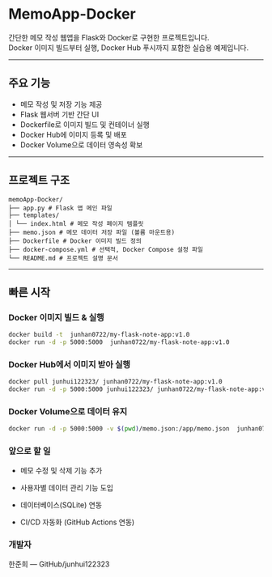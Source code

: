 # MemoApp-Docker

간단한 메모 작성 웹앱을 Flask와 Docker로 구현한 프로젝트입니다.  
Docker 이미지 빌드부터 실행, Docker Hub 푸시까지 포함한 실습용 예제입니다.

---

## 주요 기능

- 메모 작성 및 저장 기능 제공  
- Flask 웹서버 기반 간단 UI  
- Dockerfile로 이미지 빌드 및 컨테이너 실행  
- Docker Hub에 이미지 등록 및 배포  
- Docker Volume으로 데이터 영속성 확보  

---

## 프로젝트 구조

```
memoApp-Docker/
├── app.py # Flask 앱 메인 파일
├── templates/
│ └── index.html # 메모 작성 페이지 템플릿
├── memo.json # 메모 데이터 저장 파일 (볼륨 마운트용)
├── Dockerfile # Docker 이미지 빌드 정의
├── docker-compose.yml # 선택적, Docker Compose 설정 파일
└── README.md # 프로젝트 설명 문서
```


---

## 빠른 시작

### Docker 이미지 빌드 & 실행

```bash
docker build -t  junhan0722/my-flask-note-app:v1.0
docker run -d -p 5000:5000  junhan0722/my-flask-note-app:v1.0
```

### Docker Hub에서 이미지 받아 실행

```bash
docker pull junhui122323/ junhan0722/my-flask-note-app:v1.0
docker run -d -p 5000:5000 junhui122323/ junhan0722/my-flask-note-app:v1.0
```

### Docker Volume으로 데이터 유지

```bash
docker run -d -p 5000:5000 -v $(pwd)/memo.json:/app/memo.json  junhan0722/my-flask-note-app:v1.0

```

### 앞으로 할 일
- 메모 수정 및 삭제 기능 추가

- 사용자별 데이터 관리 기능 도입

- 데이터베이스(SQLite) 연동

- CI/CD 자동화 (GitHub Actions 연동)

### 개발자
한준희 — GitHub/junhui122323
